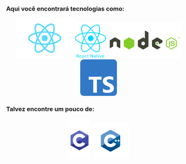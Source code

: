 ### Aqui você encontrará tecnologias como: 
<p align="center">
  <img height="110" alt="React" src="https://github.com/gabriel-antero/gabriel-antero/blob/master/react.png">
  <img height="100" alt="React Native" src="https://github.com/gabriel-antero/gabriel-antero/blob/master/reactNative.png">
  <img height="100" alt="Node JS" src="https://github.com/gabriel-antero/gabriel-antero/blob/master/node.png">
  <img height="100" alt="Typescript" src="https://github.com/gabriel-antero/gabriel-antero/blob/master/typescript.png">
</p>

### Talvez encontre um pouco de: 
<p align="center">
  <img height="110" alt="C" src="https://github.com/gabriel-antero/gabriel-antero/blob/master/C.png"> 
  <img height="100" alt="C++" src="https://github.com/gabriel-antero/gabriel-antero/blob/master/C%2B%2B.png">
</p>
